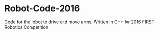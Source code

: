 # Robot-Code-2016
Code for the robot to drive and move arms. Written in C++ for 2016 FIRST Robotics Competition
